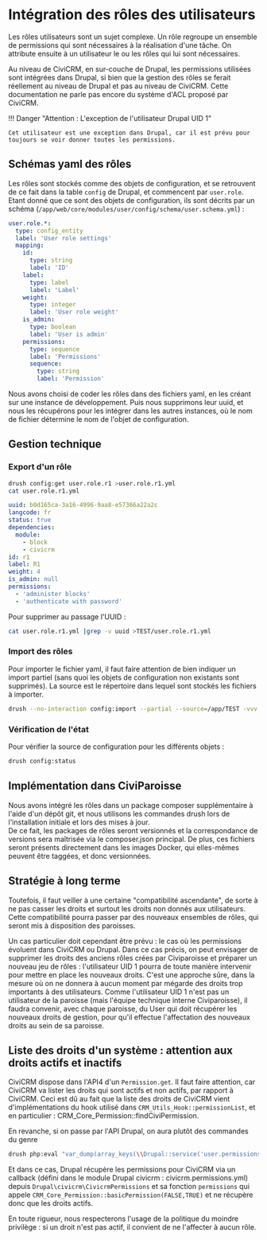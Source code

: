 # Intégration des rôles des utilisateurs

Les rôles utilisateurs sont un sujet complexe. Un rôle regroupe un ensemble de permissions qui sont nécessaires à la réalisation d'une tâche.
On attribute ensuite à un utilisateur le ou les rôles qui lui sont nécessaires.


Au niveau de CiviCRM, en sur-couche de Drupal, les permissions utilisées sont intégrées dans Drupal, si bien que la gestion des rôles se ferait réellement au niveau de Drupal et pas au niveau de CiviCRM. Cette documentation ne parle pas encore du système d'ACL proposé par CiviCRM.

!!! Danger "Attention : L'exception de l'utilisateur Drupal UID 1"

    Cet utilisateur est une exception dans Drupal, car il est prévu pour toujours se voir donner toutes les permissions.


## Schémas yaml des rôles
 
Les rôles sont stockés comme des objets de configuration, et se retrouvent de ce fait dans la table `config` de Drupal, et commencent par `user.role`. Etant donné que ce sont des objets de configuration, ils sont décrits par un schéma (`/app/web/core/modules/user/config/schema/user.schema.yml`) :

```yaml
user.role.*:
  type: config_entity
  label: 'User role settings'
  mapping:
    id:
      type: string
      label: 'ID'
    label:
      type: label
      label: 'Label'
    weight:
      type: integer
      label: 'User role weight'
    is_admin:
      type: boolean
      label: 'User is admin'
    permissions:
      type: sequence
      label: 'Permissions'
      sequence:
        type: string
        label: 'Permission'

```

Nous avons choisi de coder les rôles dans des fichiers yaml, en les créant sur une instance de développement. Puis nous supprimons leur uuid, et nous les récupérons pour les intégrer dans les autres instances, où le nom de fichier détermine le nom de l'objet de configuration.

## Gestion technique

### Export d'un rôle

```bash
drush config:get user.role.r1 >user.role.r1.yml
cat user.role.r1.yml
```

```yaml
uuid: b0d165ca-3a16-4996-9aa8-e57366a22a2c
langcode: fr
status: true
dependencies:
  module:
    - block
    - civicrm
id: r1
label: R1
weight: 4
is_admin: null
permissions:
  - 'administer blocks'
  - 'authenticate with password'
```

Pour supprimer au passage l'UUID :

```bash
cat user.role.r1.yml |grep -v uuid >TEST/user.role.r1.yml
```

### Import des rôles

Pour importer le fichier yaml, il faut faire attention de bien indiquer un import partiel (sans quoi les objets de configuration non existants sont supprimés). La source est le répertoire dans lequel sont stockés les fichiers à importer.

```bash
drush --no-interaction config:import --partial --source=/app/TEST -vvv
```

### Vérification de l'état

Pour vérifier la source de configuration pour les différents objets :

```bash
drush config:status
```

## Implémentation dans CiviParoisse
Nous avons intégré les rôles dans un package composer supplémentaire à l'aide d'un dépôt git, et nous utilisons les commandes drush lors de l'installation initiale et lors des mises à jour.  
De ce fait, les packages de rôles seront versionnés et la correspondance de versions sera maîtrisée via le composer.json principal. De plus, ces fichiers seront présents directement dans les images Docker, qui elles-mêmes peuvent être taggées, et donc versionnées.

## Stratégie à long terme
Toutefois, il faut veiller à une certaine "compatibilité ascendante", de sorte à ne pas casser les droits et surtout les droits non donnés aux utilisateurs. Cette compatibilité pourra passer par des nouveaux ensembles de rôles, qui seront mis à disposition des paroisses.

Un cas particulier doit cependant être prévu : le cas où les permissions évoluent dans CiviCRM ou Drupal. Dans ce cas précis, on peut envisager de supprimer les droits des anciens rôles crées par Civiparoisse et préparer un nouveau jeu de rôles : l'utilisateur UID 1 pourra de toute manière intervenir pour mettre en place les nouveaux droits. C'est une approche sûre, dans la mesure où on ne donnera à aucun moment par mégarde des droits trop importants à des utilisateurs. Comme l'utilisateur UID 1 n'est pas un utilisateur de la paroisse (mais l'équipe technique interne Civiparoisse), il faudra convenir, avec chaque paroisse, du User qui doit récupérer les nouveaux droits de gestion, pour qu'il effectue l'affectation des nouveaux droits au sein de sa paroisse.

## Liste des droits d'un système : attention aux droits actifs et inactifs

CiviCRM dispose dans l'API4 d'un `Permission.get`. Il faut faire attention, car CiviCRM va lister les droits qui sont actifs et non actifs, par rapport à CiviCRM. Ceci est dû au fait que la liste des droits de CiviCRM vient d'implémentations du hook utilisé dans `CRM_Utils_Hook::permissionList`, et en particulier : CRM_Core_Permission::findCiviPermission.

En revanche, si on passe par l'API Drupal, on aura plutôt des commandes du genre

```bash
drush php:eval "var_dump(array_keys(\\Drupal::service('user.permissions')>getPermissions()));"
```

Et dans ce cas, Drupal récupère les permissions pour CiviCRM via un callback (défini dans le module Drupal civicrm : civicrm.permissions.yml) depuis `Drupal\civicrm\CivicrmPermissions` et sa fonction `permissions` qui appele `CRM_Core_Permission::basicPermission(FALSE,TRUE)` et ne récupère donc que les droits actifs.

En toute rigueur, nous respecterons l'usage de la politique du moindre privilège : si un droit n'est pas actif, il convient de ne l'affecter à aucun rôle.

